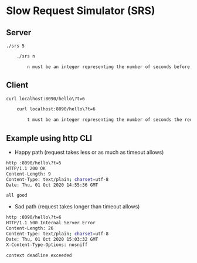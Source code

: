 # Slow Request Simulator (SRS)

## Server
`./srs 5`

```bash
    ./srs n

        n must be an integer representing the number of seconds before the server times out
```

## Client
`curl localhost:8090/hello\?t=6`

```bash
    curl localhost:8090/hello\?t=6
    
        t must be an integer representing the number of seconds the request will take to complete
```

## Example using http CLI

 - Happy path (request takes less or as much as timeout allows)
```bash
http :8090/hello\?t=5
HTTP/1.1 200 OK
Content-Length: 9
Content-Type: text/plain; charset=utf-8
Date: Thu, 01 Oct 2020 14:55:36 GMT

all good
```

 - Sad path (request takes longer than timeout allows)
```bash
http :8090/hello\?t=6
HTTP/1.1 500 Internal Server Error
Content-Length: 26
Content-Type: text/plain; charset=utf-8
Date: Thu, 01 Oct 2020 15:03:32 GMT
X-Content-Type-Options: nosniff

context deadline exceeded

```
